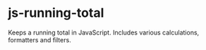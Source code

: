 js-running-total
================

Keeps a running total in JavaScript. Includes various calculations, formatters and filters.
